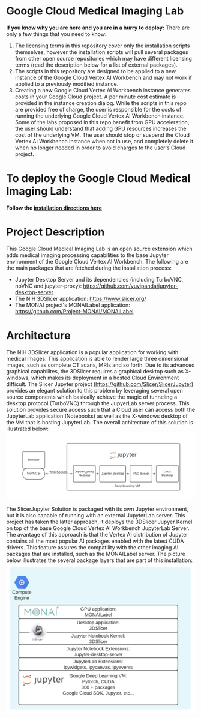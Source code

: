 # Google Cloud Medical Imaging Lab #

**If you know why you are here and you are in a hurry to deploy:**
There are only a few things that you need to know:
1)  The licensing terms in this repository cover only the installation scripts themselves, however the installation scripts will pull several packages from other open source repositories which may have different licensing terms (read the description below for a list of external packages).
2)  The scripts in this repository are designed to be applied to a new instance of the Google Cloud Vertex AI Workbench and may not work if applied to a previously modified instance.
3)  Creating a new Google Cloud Vertex AI Workbench instance generates costs in your Google Cloud project. A per minute cost estimate is provided in the instance creation dialog. While the scripts in this repo are provided free of charge, the user is responsible for the costs of running the underlying Google Cloud Vertex AI Workbench instance. Some of the labs proposed in this repo benefit from GPU acceleration, the user should understand that adding GPU resources increases the cost of the underlying VM. The user should stop or suspend the Cloud Vertex AI Workbench instance when not in use, and completely delete it when no longer needed in order to avoid charges to the user's Cloud project.

# To deploy the Google Cloud Medical Imaging Lab: #

**Follow the [installation directions here](/instructions/en.md)**

# Project Description #
This Google Cloud Medical Imaging Lab is an open source extension which adds medical imaging processing capabilities to the base Jupyter environment of the Google Cloud Vertex AI Workbench.  The following are the main packages that are fetched during the installation process:
- Jupyter Desktop Server and its dependencies (including TurboVNC, noVNC and jupyter-proxy): https://github.com/yuvipanda/jupyter-desktop-server
- The NIH 3DSlicer application: https://www.slicer.org/
- The MONAI project's MONAILabel application: https://github.com/Project-MONAI/MONAILabel

# Architecture #
The NIH 3DSlicer application is a popular application for working with medical images. This application is able to render large three dimensional images, such as complete CT scans, MRIs and so forth. Due to its advanced graphical capabilites, the 3DSlicer requires a graphical desktop such as X-windows, which makes its deployment in a hosted Cloud Environment difficult. The Slicer Jupyter project (https://github.com/Slicer/SlicerJupyter) provides an elegant solution to this problem by leveraging several open source components which basically achieve the magic of tunneling a desktop protocol (TurboVNC) through the JupyerLab server process. This solution provides secure access such that a Cloud user can access both the JupyterLab application (Notebooks) as well as the X-windows desktop of the VM that is hosting JupyterLab. The overall achitecture of this solution is illustrated below:
![Google Cloud Medical Imaging Lab Architecture](img/jupyter-desktop-arch.png)

The SlicerJupyter Solution is packaged with its own Jupyter environment, but it is also capable of running with an external JupyterLab server. This project has taken the latter approach, it deploys the 3DSlicer Jupyer Kernel on top of the base Google Cloud Vertex AI Workbench JupyterLab Server. The avantage of this approach is that the Vertex AI distribution of Jupyter contains all the most popular AI packages enabled with the latest CUDA drivers. This feature assures the compatility with the other imaging AI packages that are installed, such as the MONAILabel server. The picture below illustrates the several package layers that are part of this installation:
![Google Cloud Medical Imaging Lab Packages](img/package-layers.png)
